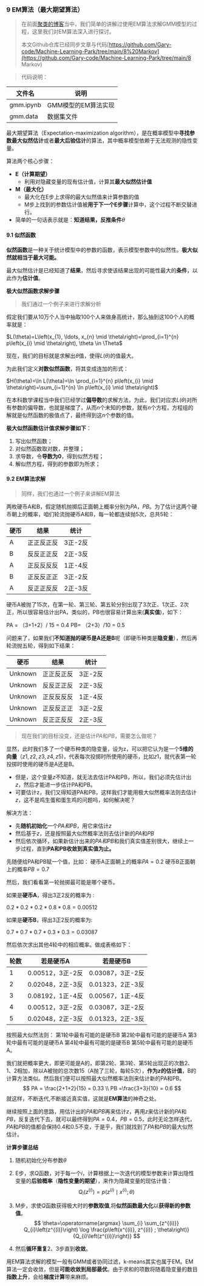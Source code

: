 ### 9 EM算法（最大期望算法）

> 在前面[聚类的博客](https://blog.csdn.net/Garyboyboy/article/details/121865540)当中，我们简单的讲解过使用EM算法求解GMM模型的过程，这里我们对EM算法深入进行探讨。
>
> 本文Github仓库已经同步文章与代码[https://github.com/Gary-code/Machine-Learning-Park/tree/main/8%20Markov](https://github.com/Gary-code/Machine-Learning-Park/tree/main/8 Markov)

> 代码说明：

| 文件名    | 说明                |
| --------- | ------------------- |
| gmm.ipynb | GMM模型的EM算法实现 |
| gmm.data  | 数据集文件          |

最大期望算法（Expectation-maximization algorithm），是在概率模型中**寻找参数最大似然估计**或者**最大后验估计**的算法，其中概率模型依赖于无法观测的隐性变量。

算法两个核心步骤：

* **E（计算期望）**
  * 利用对隐藏变量的现有估计值，计算其**最大似然估计值**
* **M（最大化）**
  * 最大化在E步上求得的最大似然值来计算参数的值
  * M步上找到的参数估计值被**用于下一个E步骤**计算中，这个过程不断交替进行。
* 简单的一句话表示就是：**知道结果，反推条件**$\theta$

#### 9.1 似然函数

**似然函数**是一种关于统计模型中的参数的函数，表示模型参数中的似然性。**极大似然就相当于最大可能。**

最大似然估计是已经知道了**结果**，然后寻求使该结果出现的可能性最大的**条件**，以此作为**估计值**。

**极大似然函数求解步骤**

> 我们通过一个例子来进行求解分析

假定我们要从10万个人当中抽取100个人来做身高统计，那么抽到这100个人的概率就是：

$L(\theta)=L\left(x_{1}, \ldots, x_{n} \mid \theta\right)=\prod_{i=1}^{n} p\left(x_{i} \mid \theta\right), \theta \in \Theta$

现在，我们的目标就是求解出$\theta$值，使得$L(\theta)$的值最大。

为此我们定义**对数似然函数**，将其变成连加的形式：

$H(\theta)=\ln L(\theta)=\ln \prod_{i=1}^{n} p\left(x_{i} \mid \theta\right)=\sum_{i=1}^{n} \ln p\left(x_{i} \mid \theta\right)$

在本科数学课程当中我们已经学过**偏导数**的求解方法，为此，我们对应求$L(\theta)$对所有参数的偏导数，也就是梯度了，从而$n$个未知的参数，就有$n$个方程，方程组的解就是似然函数的极值点了，最终得到这$n$个参数的值。

**极大似然函数估计值求解步骤如下**：

1. 写出似然函数；
2. 对似然函数取对数，并整理；
3. 求导数，令**导数为0**，得到似然方程；
4. 解似然方程，得到的参数即为所求；

#### 9.2 EM算法求解

> 同样，我们也通过一个例子来讲解EM算法

两枚硬币A和B，假定随机抛掷后正面朝上概率分别为$PA$，$PB$。为了估计这两个硬币朝上的概率，咱们轮流抛硬币A和B，每一轮都连续抛5次，总共5轮：

| 硬币 | 结果       | 统计    |
| ---- | ---------- | ------- |
| A    | 正正反正反 | 3正-2反 |
| B    | 反反正正反 | 2正-3反 |
| A    | 正反反反反 | 1正-4反 |
| B    | 正反反正正 | 3正-2反 |
| A    | 反正正反反 | 2正-3反 |

硬币A被抛了15次，在第一轮、第三轮、第五轮分别出现了3次正、1次正、2次正，所以很容易估计出PA，类似的，PB也很容易计算出来(**真实值**)，如下：

PA = （3+1+2）/ 15 = 0.4 PB= （2+3）/10 = 0.5

问题来了，如果我们**不知道抛的硬币是A还是B**呢（即硬币种类是**隐变量**），然后再轮流抛五轮，得到如下结果：

| 硬币    | 结果       | 统计    |
| ------- | ---------- | ------- |
| Unknown | 正正反正反 | 3正-2反 |
| Unknown | 反反正正反 | 2正-3反 |
| Unknown | 正反反反反 | 1正-4反 |
| Unknown | 正反反正正 | 3正-2反 |
| Unknown | 反正正反反 | 2正-3反 |

> 现在我们的目标没变，还是估计$PA$和$PB$，需要怎么做呢？

显然，此时我们多了一个硬币种类的隐变量，设为z，可以把它认为是一个**5维的向量**$（z1,z2,z3,z4,z5)$，代表每次投掷时所使用的硬币，比如$z1$，就代表第一轮投掷时使用的硬币是A还是B。

- 但是，这个变量$z$不知道，就无法去估计PA和PB，所以，我们必须先估计出$z$，然后才能进一步估计PA和PB。
- 可要估计z，我们又得知道PA和PB，这样我们才能用极大似然概率法则去估计$z$，这不是鸡生蛋和蛋生鸡的问题吗，如何解决呢？

解决方法：

* 先**随机初始化**一个$PA和PB$，用它来估计$z$
* 然后基于$z$，还是按照最大似然概率法则去估计新的$PA$和$PB$
* 然后依次循环，如果新估计出来的$PA和PB$和我们真实值差别很大，继续上一步过程，直到**PA和PB收敛到真实值为止。**

先随便给PA和PB赋一个值，比如： 硬币A正面朝上的概率$PA = 0.2$ 硬币B正面朝上的概率$PB = 0.7$

然后，我们看看第一轮抛掷最可能是哪个硬币。

 如果是**硬币A**，得出3正2反的概率为 :

$0.2 *0.2* 0.2 *0.8* 0.8 = 0.00512$ 

如果是**硬币B**，得出3正2反的概率为:

$0.7 *0.7* 0.7 *0.3* 0.3=0.03087$ 

然后依次求出其他4轮中的相应概率。做成表格如下：

| 轮数 | 若是硬币A        | 若是硬币B        |
| ---- | ---------------- | ---------------- |
| 1    | 0.00512，3正-2反 | 0.03087，3正-2反 |
| 2    | 0.02048，2正-3反 | 0.01323，2正-3反 |
| 3    | 0.08192，1正-4反 | 0.00567，1正-4反 |
| 4    | 0.00512，3正-2反 | 0.03087，3正-2反 |
| 5    | 0.02048，2正-3反 | 0.01323，2正-3反 |

按照最大似然法则： 第1轮中最有可能的是硬币B 第2轮中最有可能的是硬币A 第3轮中最有可能的是硬币A 第4轮中最有可能的是硬币B 第5轮中最有可能的是硬币A。

我们就把概率更大，即更可能是A的，即第2轮、第3轮、第5轮出现正的次数2、1、2相加，除以A被抛的总次数15（A抛了三轮，每轮5次），**作为$z$的估计值**，B的计算方法类似。然后我们便可以按照最大似然概率法则来估计新的PA和PB。
$$
PA = \frac{2+1+2}{15} = 0.33 \\
PB =\frac{3+3}{10} = 0.6
$$
就这样，不断迭代,不断接近真实值，这就是**EM算法**的神奇之处。

继续按照上面的思路，用估计出的$PA$和$PB$再来估计$z$，再用$z$来估计新的$PA$和$PB$，反复迭代下去，就可以最终得到$PA = 0.4$，$PB=0.5$，此时无论怎样迭代，$PA$和$PB$的值都会保持0.4和0.5不变，于是乎，我们就找到了$PA$和$PB$的最大似然估计。

**计算步骤总结**

1. 随机初始化分布参数$\theta$

2. E步，求$Q$函数，对于每一个$i$，计算根据上一次迭代的模型参数来计算出隐性变量的**后验概率**（**隐性变量的期望**），来作为隐藏变量的现估计值：
   $$
   Q_{i}\left(z^{(i)}\right)=p\left(z^{(i)} \mid x^{(i)} ; \theta\right)
   $$

3. M步，求使$Q$函数获得极大时的**参数取值**,将**似然函数最大化**以**获得新的参数值**。
   $$
   \theta=\operatorname{argmax} \sum_{i} \sum_{z^{(i)}} Q_{i}\left(z^{(i)}\right) \log \frac{p\left(x^{(i)}, z^{(i)} ; \theta\right)}{Q_{i}\left(z^{(i)}\right)}
   $$

4. 然后**循环重复**2、3步直到**收敛**。

用EM算法求解的模型一般有GMM或者协同过滤，k-means其实也属于EM。EM算法一定会收敛，但是**可能收敛到局部最优**。由于求和的项数将随着隐变量的数目**指数上升**，会给**梯度计算**带来麻烦。